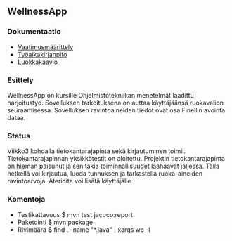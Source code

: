 ## WellnessApp
### Dokumentaatio
- [Vaatimusmäärittely](https://github.com/ViliLipo/otm-harjoitustyo/blob/master/requirements.md)
- [Työaikakirjanpito](https://github.com/ViliLipo/otm-harjoitustyo/blob/master/tyoaikakirjanpito.md)
- [Luokkakaavio](https://github.com/ViliLipo/otm-harjoitustyo/blob/master/class_diagram.png)
### Esittely
WellnessApp on kursille Ohjelmistotekniikan menetelmät laadittu harjoitustyo.
Sovelluksen tarkoituksena on auttaa käyttäjäänsä ruokavalion seuraamisessa.
Sovelluksen ravintoaineiden tiedot ovat osa Finellin avointa dataa.
### Status
Viikko3 kohdalla tietokantarajapinta sekä kirjautuminen toimii.
Tietokantarajapinnan yksikkötestit on aloitettu.
Projektin tietokantarajapinta on hieman paisunut ja sen takia toiminnallisuudet
laahaavat jäljessä. Tällä hetkellä voi kirjautua, luoda tunnuksen ja tarkastella
ruoka-aineiden ravintoarvoja. Aterioita voi lisätä käyttäjälle.


### Komentoja
- Testikattavuus $ mvn test jacoco:report
- Paketointi $ mvn package
- Rivimäärä  $ find . -name "*.java" | xargs wc -l
